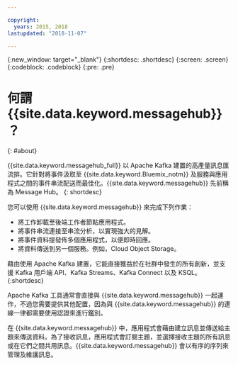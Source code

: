 ```yaml
---

copyright:
  years: 2015, 2018
lastupdated: "2018-11-07"

---
```


{:new_window: target="_blank"}
{:shortdesc: .shortdesc}
{:screen: .screen}
{:codeblock: .codeblock}
{:pre: .pre}

# 何謂 {{site.data.keyword.messagehub}}？
{: #about}

{{site.data.keyword.messagehub_full}} 以 Apache Kafka 建置的高產量訊息匯流排。它針對將事件汲取至 {{site.data.keyword.Bluemix_notm}} 及服務與應用程式之間的事件串流配送而最佳化。{{site.data.keyword.messagehub}} 先前稱為 Message Hub。
{: shortdesc}

您可以使用 {{site.data.keyword.messagehub}} 來完成下列作業：

* 將工作卸載至後端工作者節點應用程式。
* 將事件串流連接至串流分析，以實現強大的見解。
* 將事件資料提發佈多個應用程式，以便即時回應。
* 將資料傳送到另一個服務。例如，Cloud Object Storage。

藉由使用 Apache Kafka 建置，它能直接獲益於在社群中發生的所有創新，並支援 Kafka 用戶端 API、Kafka Streams、Kafka Connect 以及 KSQL。
{:shortdesc}

Apache Kafka 工具通常會直接與 {{site.data.keyword.messagehub}} 一起運作，不過您需要提供其他配置，因為與 {{site.data.keyword.messagehub}} 的連線一律都需要使用認證來進行鑑別。

在 {{site.data.keyword.messagehub}} 中，應用程式會藉由建立訊息並傳送給主題來傳送資料。為了接收訊息，應用程式會訂閱主題，並選擇接收主題的所有訊息或在它們之間共用訊息。{{site.data.keyword.messagehub}} 會以有序的序列來管理及維護訊息。 




